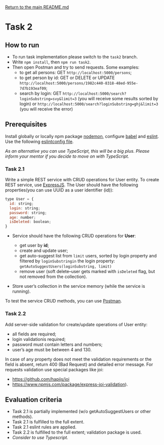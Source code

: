 [Return to the main README.md](../../README.md)

# Task 2

## How to run

- To run task implementation please switch to the `task2` branch.
- Write `npm install`, then `npm run task2`.
- Then open Postman and try to send requests. Some examples:
  - to get all persons: GET `http://localhost:5000/persons`;
  - to get person by id: GET or DELETE or UPDATE `http://localhost:5000/persons/1982c440-8318-48ed-955e-7d7b193eaf09`;
  - search by login: GET `http://localhost:5000/search?loginSubstring=svy&limit=3` (you will receive some results sorted by login) or `http://localhost:5000/search?loginSubstring=ghj&limit=3` (you will receive the error)

## Prerequisites

Install globally or locally npm package [nodemon](https://github.com/remy/nodemon), configure [babel](https://babeljs.io/) and [eslint](https://eslint.org/).
Use the following [eslintconfig file](https://epa.ms/nodejs19-hw2-ex1).

*As an alternative you can use TypeScript, this will be a big plus. Please inform your mentor if you decide to move on with TypeScript.*

### Task 2.1

Write a simple REST service with CRUD operations for User entity. 
To create REST service, use [ExpressJS](https://expressjs.com/). The User should have the following properties(you can use UUID as a user identifier (id)):

```javascript
type User = {
  id: string;
  login: string;
  password: string;
  age: number;
  isDeleted: boolean;
}
```
- Service should have the following CRUD operations for **User**:

    - get user by **id**;
    - create and update user;
    - get auto-suggest list from ```limit``` users, sorted by login property and filtered by ```loginSubstringin``` the login property: ```getAutoSuggestUsers(loginSubstring, limit)```
    - remove user (soft delete–user gets marked with ```isDeleted``` flag, but not removed from the collection).

- Store user’s collection in the service memory (while the service is running).

To test the service CRUD methods, you can use [Postman](https://www.getpostman.com/).

### Task 2.2

Add server-side validation for create/update operations of User entity:

- all fields are required;
- login validationis required;
- password must contain letters and numbers;
- user’s age must be between 4 and 130.

In case of any property does not meet the validation requirements or the field is absent, return 400 (Bad Request) and detailed error message.
For requests validation use special packages like joi:
- https://github.com/hapijs/joi
- https://www.npmjs.com/package/express-joi-validation).

## Evaluation criteria

- Task 2.1 is partially implemented (w/o getAutoSuggestUsers or other methods).
- Task 2.1 is fulfilled to the full extent.
- Task 2.1 eslint rules are applied.
- Task 2.2 is fulfilled to the full extent; validation package is used.
- *Consider to use Typescript.*
